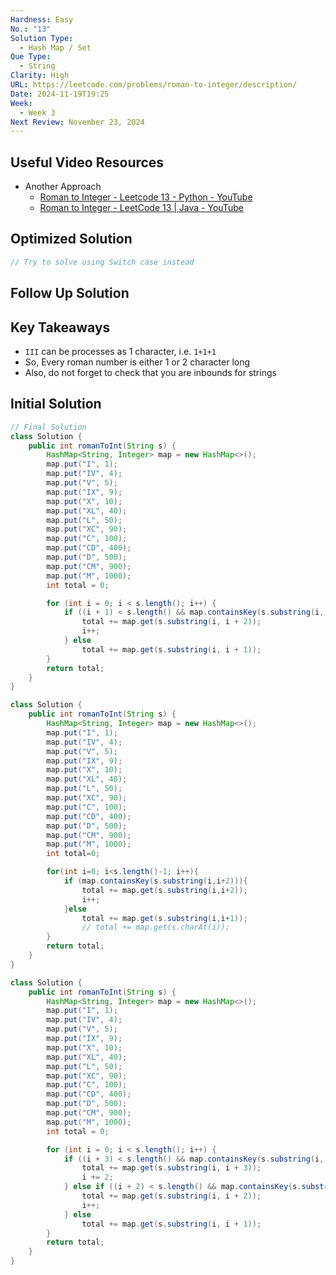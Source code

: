 ```yaml
---
Hardness: Easy
No.: "13"
Solution Type:
  - Hash Map / Set
Que Type:
  - String
Clarity: High
URL: https://leetcode.com/problems/roman-to-integer/description/
Date: 2024-11-19T19:25
Week:
  - Week 3
Next Review: November 23, 2024
---
```


## Useful Video Resources

- Another Approach
    - [Roman to Integer - Leetcode 13 - Python - YouTube](https://youtu.be/3jdxYj3DD98)
    - [Roman to Integer - LeetCode 13 \| Java - YouTube](https://youtu.be/k4KgVd5LQk8)

## Optimized Solution

```Java
// Try to solve using Switch case instead
```

## Follow Up Solution

## Key Takeaways

- `III` can be processes as 1 character, i.e. `1+1+1`
- So, Every roman number is either 1 or 2 character long
- Also, do not forget to check that you are inbounds for strings

  

## Initial Solution

```Java
// Final Solution 
class Solution {
    public int romanToInt(String s) {
        HashMap<String, Integer> map = new HashMap<>();
        map.put("I", 1);
        map.put("IV", 4);
        map.put("V", 5);
        map.put("IX", 9);
        map.put("X", 10);
        map.put("XL", 40);
        map.put("L", 50);
        map.put("XC", 90);
        map.put("C", 100);
        map.put("CD", 400);
        map.put("D", 500);
        map.put("CM", 900);
        map.put("M", 1000);
        int total = 0;

        for (int i = 0; i < s.length(); i++) {
            if ((i + 1) < s.length() && map.containsKey(s.substring(i, i + 2))) {
                total += map.get(s.substring(i, i + 2));
                i++;
            } else
                total += map.get(s.substring(i, i + 1));
        }
        return total;
    }
}
```

```Java
class Solution {
    public int romanToInt(String s) {
        HashMap<String, Integer> map = new HashMap<>();
        map.put("I", 1);
        map.put("IV", 4);
        map.put("V", 5);
        map.put("IX", 9);
        map.put("X", 10);
        map.put("XL", 40);
        map.put("L", 50);
        map.put("XC", 90);
        map.put("C", 100);
        map.put("CD", 400);
        map.put("D", 500);
        map.put("CM", 900);
        map.put("M", 1000);
        int total=0;

        for(int i=0; i<s.length()-1; i++){
            if (map.containsKey(s.substring(i,i+2))){
                total += map.get(s.substring(i,i+2));
                i++;
            }else 
                total += map.get(s.substring(i,i+1));
                // total += map.get(s.charAt(i));
        }
        return total;
    }
}
```

```Java
class Solution {
    public int romanToInt(String s) {
        HashMap<String, Integer> map = new HashMap<>();
        map.put("I", 1);
        map.put("IV", 4);
        map.put("V", 5);
        map.put("IX", 9);
        map.put("X", 10);
        map.put("XL", 40);
        map.put("L", 50);
        map.put("XC", 90);
        map.put("C", 100);
        map.put("CD", 400);
        map.put("D", 500);
        map.put("CM", 900);
        map.put("M", 1000);
        int total = 0;

        for (int i = 0; i < s.length(); i++) {
            if ((i + 3) < s.length() && map.containsKey(s.substring(i, i + 3))) {
                total += map.get(s.substring(i, i + 3));
                i += 2;
            } else if ((i + 2) < s.length() && map.containsKey(s.substring(i, i + 2))) {
                total += map.get(s.substring(i, i + 2));
                i++;
            } else
                total += map.get(s.substring(i, i + 1));
        }
        return total;
    }
}
```